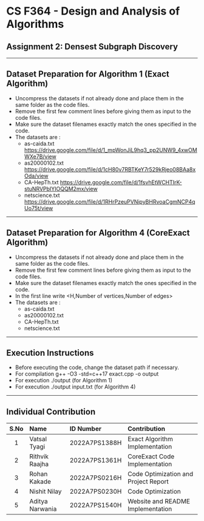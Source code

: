 # CS F364 - Design and Analysis of Algorithms

## Assignment 2: Densest Subgraph Discovery

---


## Dataset Preparation for Algorithm 1 (Exact Algorithm)

- Uncompress the datasets if not already done and place them in the same folder as the code files.
- Remove the first few comment lines before giving them as input to the code files.
- Make sure the dataset filenames exactly match the ones specified in the code.
- The datasets are :
  - as-caida.txt   https://drive.google.com/file/d/1_mpWonJiL9hq3_pp2UNW9_4xwOMWXe7B/view
  - as20000102.txt   https://drive.google.com/file/d/1cH80v7RBTKeY7r529kRjeo08BAa8xOda/view
  - CA-HepTh.txt   https://drive.google.com/file/d/1fsvhEtWCHTIrK-stuNRVPbIYIOQQM2mx/view
  - netscience.txt   https://drive.google.com/file/d/1RHrPzeuPVNipyBHRvoaCgmNCP4qUo75t/view 

---


## Dataset Preparation for Algorithm 4 (CoreExact Algorithm)

- Uncompress the datasets if not already done and place them in the same folder as the code files.
- Remove the first few comment lines before giving them as input to the code files.
- Make sure the dataset filenames exactly match the ones specified in the code.
- In the first line write <H,Number of vertices,Number of edges>
- The datasets are :
  - as-caida.txt 
  - as20000102.txt 
  - CA-HepTh.txt 
  - netscience.txt 

---

## Execution Instructions

- Before executing the code, change the dataset path if necessary.
- For compilation g++ -O3 -std=c++17 exact.cpp -o output
- For execution ./output (for Algorithm 1)
- For execution ./output input.txt (for Algorithm 4)

---

## Individual Contribution

| S.No | Name                           | ID Number        | Contribution                                |
|:----:|:-------------------------------|:-----------------|:--------------------------------------------|
| 1    | Vatsal Tyagi                   | 2022A7PS1388H    | Exact Algorithm Implementation              |
| 2    | Rithvik Raajha                 | 2022A7PS1361H    | CoreExact Code Implementation               |
| 3    | Rohan Kakade                   | 2022A7PS0216H    | Code Optimization and Project Report        |
| 4    | Nishit Nilay                   | 2022A7PS0230H    | Code Optimization                           |
| 5    | Aditya Narwania                | 2022A7PS1540H    | Website and README Implementation           |
